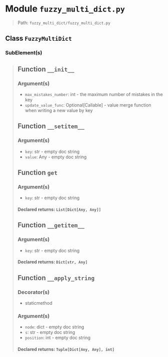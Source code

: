 # Module `fuzzy_multi_dict.py`
> Path: `fuzzy_multi_dict/fuzzy_multi_dict.py`
## Class `FuzzyMultiDict`
### SubElement(s)
 > ## Function  `__init__`
 > ### Argument(s)
 > + `max_mistakes_number`: int - the maximum number of mistakes in the key
 > + `update_value_func`: Optional[Callable] - value merge function when writing a new value by key
 > ## Function  `__setitem__`
 > ### Argument(s)
 > + `key`: str - empty doc string
 > + `value`: Any - empty doc string
 > ## Function  `get`
 > ### Argument(s)
 > + `key`: str - empty doc string
 > #### Declared returns: `List[Dict[Any, Any]]`
 > ## Function  `__getitem__`
 > ### Argument(s)
 > + `key`: str - empty doc string
 > #### Declared returns: `Dict[str, Any]`
 > ## Function  `__apply_string`
 > ### Decorator(s)
 > + staticmethod
 > ### Argument(s)
 > + `node`: dict - empty doc string
 > + `s`: str - empty doc string
 > + `position`: int - empty doc string
 > #### Declared returns: `Tuple[Dict[Any, Any], int]`